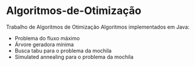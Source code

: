 # Algoritmos-de-Otimização
Trabalho de Algoritmos de Otimização
Algoritmos implementados em Java:
* Problema do fluxo máximo
* Árvore geradora mínima
* Busca tabu para o problema da mochila
* Simulated annealing para o problema da mochila

